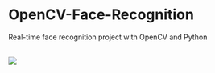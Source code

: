 # OpenCV-Face-Recognition
Real-time face recognition project with OpenCV and Python
<br><br>

<p><img src="https://github.com/Mjrovai/OpenCV-Face-Recognition/blob/master/FaceRecogBlock.png?raw=true"></p>
